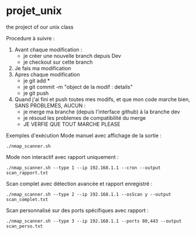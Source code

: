 # projet_unix
the project of our unix class

Procedure à suivre :
  1) Avant chaque modification :
     - je créer une nouvelle branch depuis Dev
     - je checkout sur cette branch
  2) Je fais ma modification
  3) Apres chaque modification
     - je git add *
     - je git commit -m "object de la modif : details"
     - je git push
  4) Quand j'ai fini et push toutes mes modifs, et que mon code marche bien, SANS PROBLEMES, AUCUN :
     - je merge ma branche (depuis l'interface github) à la branche dev
     - je résoud les problemes de compatibilité du merge
     - JE VERFIE QUE TOUT MARCHE PLEASE

Exemples d'exécution
Mode manuel avec affichage de la sortie :

```./nmap_scanner.sh```

Mode non interactif avec rapport uniquement :

```./nmap_scanner.sh --type 1 --ip 192.168.1.1 --cron --output scan_rapport.txt```

Scan complet avec détection avancée et rapport enregistré :

```./nmap_scanner.sh --type 2 --ip 192.168.1.1 --osScan y --output scan_complet.txt```

Scan personnalisé sur des ports spécifiques avec rapport :

```./nmap_scanner.sh --type 3 --ip 192.168.1.1 --ports 80,443 --output scan_perso.txt```

